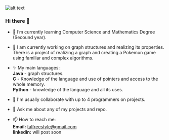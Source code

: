 ![alt text](https://directadmissiononline.com/wp-content/uploads/2018/09/computer-science-header.jpg)

### Hi there 👋

<!--
**TalSchreiber95/TalSchreiber95** is a ✨ _special_ ✨ repository because its `README.md` (this file) appears on your GitHub profile.

Here are some ideas to get you started: 
-->

- 🌱 I’m currently learning Computer Science and Mathematics Degree (Secound year).

- 🔭 I am currently working on graph structures and realizing its properties.<br />
      There is a project of realizing a graph and creating a Pokemon game using familiar and complex algorithms.

- ✨  My main languages: <br />
      **Java** - graph structures.<br />
     <tab /> **C** - Knowledge of the language and use of pointers and access to the whole memory.<br />
      **Python** - knowledge of the language and all its uses.

- 👯 I'm usually collaborate with up to 4 programmers on projects.

- 💬 Ask me about any of my projects and repo.

- 📫 How to reach me: <br /> 
      **Email:** talfreestyle@gmail.com <br />
      **linkedin:** will post soon
<!--
- 🤔 I’m looking for help with ...
- 😄 Pronouns: None.
- ⚡ Fun fact: ...
-->
